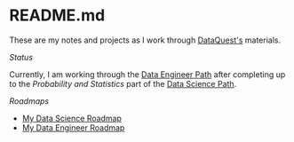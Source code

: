 # README.md

These are my notes and projects as I work through [DataQuest's] materials.

_Status_

Currently, I am working through the [Data Engineer Path] after completing up to the _Probability and Statistics_ part of the [Data Science Path].

_Roadmaps_

- [My Data Science Roadmap]
- [My Data Engineer Roadmap]

[//]: # (References)

[DataQuest's]: https://www.dataquest.io/
[Data Engineer Path]: https://www.dataquest.io/path/data-engineer
[Data Science Path]: https://www.dataquest.io/path/data-scientist
[My Data Science Roadmap]: data_science_path/README.md
[My Data Engineer Roadmap]: data_science_path/README.md